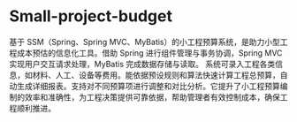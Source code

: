 # Small-project-budget
基于 SSM（Spring、Spring MVC、MyBatis）的小工程预算系统，是助力小型工程成本预估的信息化工具。借助 Spring 进行组件管理与事务协调，Spring MVC 实现用户交互请求处理，MyBatis 完成数据存储与读取。  系统可录入工程各类信息，如材料、人工、设备等费用。能依据预设规则和算法快速计算工程总预算，自动生成详细报表。支持对不同预算项进行调整和对比分析。它提升了小工程预算编制的效率和准确性，为工程决策提供可靠依据，帮助管理者有效控制成本，确保工程顺利推进。 
